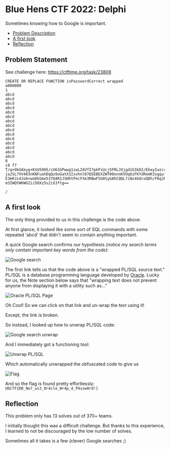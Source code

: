 # Blue Hens CTF 2022: Delphi

Sometimes knowing how to Google is important.

-   [Problem Description](#problem-description)
-   [A first look](#a-first-look)
-   [Reflection](#reflection)

## Problem Statement

See challenge here: https://ctftime.org/task/23808

```
CREATE OR REPLACE FUNCTION isPasswordCorrect wrapped
a000000
1
abcd
abcd
abcd
abcd
abcd
abcd
abcd
abcd
abcd
abcd
abcd
abcd
abcd
abcd
abcd
8
c8 f7
T/q+OkGAkyg+KSU59H5/cU61GPwwg1zwLZ4VfI7pkPiUcj5FRLJXjgd1G3kO2/EbeyIazcrn
jaJSL7VV403nKNFuahDqQu9uGatX1Isvhnl07QSEBEXZWT00onnKVUq6zFKYdRemK3sgquf1
E3mRJi4Jo6+woDkGme537Q4R1JSHhtPecFXe3RBwF5G0SyGAhCQQL7iNz4GdcvQDh/F6qJPE
m3IWQYW6WGZii5OXz5s2iX3ftg==

/
```

## A first look

The only thing provided to us in this challenge is the code above.

At first glance, it looked like some sort of SQL commands with some repeated 'abcd' that didn't seem to contain anything important.

A quick Google search confirms our hypothesis <i>(notice my search terms only contain important key words from the code)</i>:

![Google search](https://imgur.com/ODQRttC.png)

The first link tells us that the code above is a "wrapped PL/SQL source text." PL/SQL is a database programming language developed by [Oracle](https://www.oracle.com/database/technologies/appdev/plsql.html). Lucky for us, the Note section below says that "wrapping text does not prevent anyone from displaying it with a utility such as..."

![Oracle PL/SQL Page](https://imgur.com/phkiRq7.png)

Oh Cool! So we can click on that link and un-wrap the text using it!

Except, the link is broken.

So instead, I looked up how to unwrap PL/SQL code:

![Google search unwrap](https://imgur.com/kCPU91c.png)

And I immediately got a functioning tool:

![Unwrap PL/SQL](https://imgur.com/72pzFZd.png)

Which automatically unwrapped the obfuscated code to give us

![Flag](https://imgur.com/CSiuzZo.png)

And so the flag is found pretty effortlessly: `UDCTF{D0_No7_us3_0r4cle_Wr4p_4_P4ssw0rd!}`

## Reflection

This problem only has 13 solves out of 370+ teams.

I initially thought this was a difficult challenge. But thanks to this experience, I learned to not be discouraged by the low number of solves.

Sometimes all it takes is a few (clever) Google searches ;)
